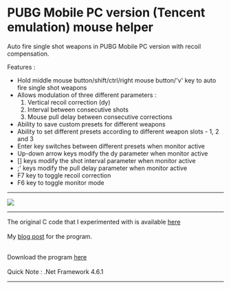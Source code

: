 # PUBG Mobile PC version (Tencent emulation) mouse helper
Auto fire single shot weapons in PUBG Mobile PC version with recoil compensation.
<p>
  Features :

<ul>
  <li>Hold middle mouse button/shift/ctrl/right mouse button/'v' key to auto fire single shot weapons</li>
  <li>Allows modulation of three different parameters : <ol><li>Vertical recoil correction (dy)</li> <li>Interval between consecutive shots</li> <li>Mouse pull delay between consecutive corrections</li></ol></li>
<li>Ability to save custom presets for different weapons</li>
  <li>Ability to set different presets according to different weapon slots - 1, 2 and 3</li>
<li>Enter key switches between different presets when monitor active</li>
  <li>Up-down arrow keys modify the dy parameter when monitor active</li>
  <li>[] keys modify the shot interval parameter when monitor active</li>
  <li>;' keys modify the pull delay parameter when monitor active</li>
  <li>F7 key to toggle recoil correction</li>
  <li>F6 key to toggle monitor mode</li>
  </ul>

  </p>
  

<hr/>
<p>
  <img src="https://github.com/globalpolicy/pubgmobilemousehelper/blob/master/screenshot.png">
  </p>
  <hr/>
The original C code that I experimented with is available 
<a href="https://gist.github.com/globalpolicy/5c9f3bc071412e646524c1e552416b5d">here</a><br/><br/>
My <a href="http://c0dew0rth.blogspot.com/2018/05/pubg-mobile-mouse-helper.html">blog post</a> for the program.
<br/><br/>

Download the program <a href="https://github.com/globalpolicy/pubgmobilemousehelper/raw/master/PUBG%20Mouse%20Helper/PUBG%20Mouse%20Helper/bin/Release/PUBG%20Mouse%20Helper.exe">here</a>
  <br/><br/>
  Quick Note : .Net Framework 4.6.1
  <hr/>
